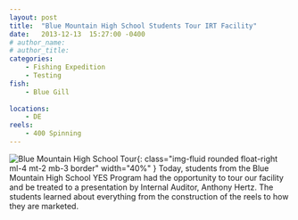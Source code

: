 ```yaml
---
layout: post
title:  "Blue Mountain High School Students Tour IRT Facility"
date:   2013-12-13  15:27:00 -0400
# author_name: 
# author_title: 
categories: 
    - Fishing Expedition
    - Testing
fish: 
    - Blue Gill
    
locations:
    - DE
reels:
    - 400 Spinning
---
```




![Blue Mountain High School Tour](/assets/images/blog--blue-mountain-hs-students.jpg){: class="img-fluid rounded float-right ml-4 mt-2 mb-3 border" width="40%"  }
Today, students from the Blue Mountain High School YES Program had the opportunity to tour our facility and be treated to a presentation by Internal Auditor, Anthony Hertz. The students learned about everything from the construction of the reels to how they are marketed.


